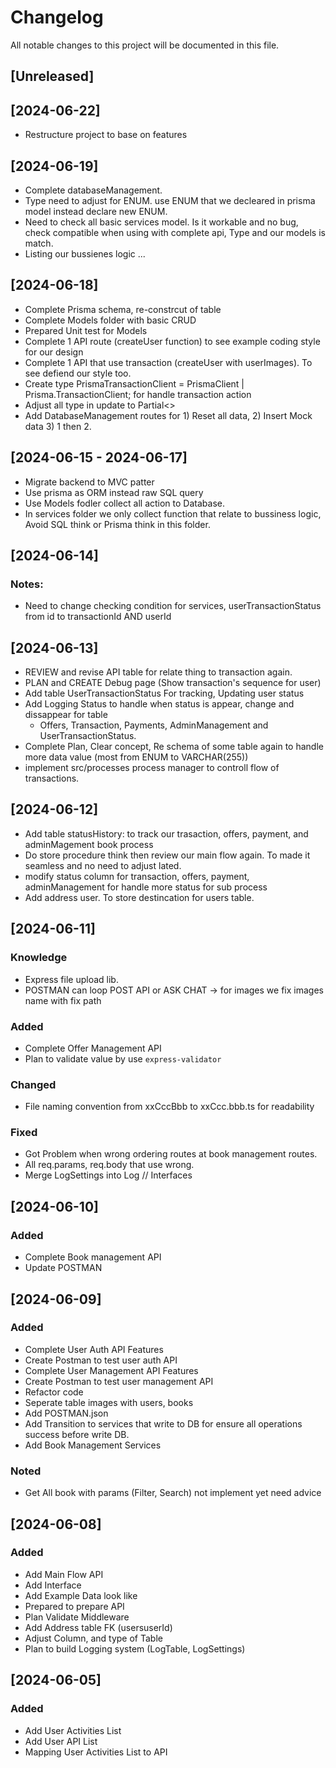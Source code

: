 # Changelog

All notable changes to this project will be documented in this file.

## [Unreleased]

## [2024-06-22]

- Restructure project to base on features

## [2024-06-19]

- Complete databaseManagement.
- Type need to adjust for ENUM. use ENUM that we decleared in prisma model instead declare new ENUM.
- Need to check all basic services model. Is it workable and no bug, check compatible when using with complete api, Type and our models is match.
- Listing our bussienes logic ...

## [2024-06-18]

- Complete Prisma schema, re-constrcut of table
- Complete Models folder with basic CRUD
- Prepared Unit test for Models
- Complete 1 API route (createUser function) to see example coding style for our design
- Complete 1 API that use transaction (createUser with userImages). To see defiend our style too.
- Create type PrismaTransactionClient = PrismaClient | Prisma.TransactionClient; for handle transaction action
- Adjust all type in update to Partial<>
- Add DatabaseManagement routes for 1) Reset all data, 2) Insert Mock data 3) 1 then 2.

## [2024-06-15 - 2024-06-17]

- Migrate backend to MVC patter
- Use prisma as ORM instead raw SQL query
- Use Models fodler collect all action to Database.
- In services folder we only collect function that relate to bussiness logic, Avoid SQL think or Prisma think in this folder.

## [2024-06-14]

### Notes:

- Need to change checking condition for services, userTransactionStatus from id to transactionId AND userId

## [2024-06-13]

- REVIEW and revise API table for relate thing to transaction again.
- PLAN and CREATE Debug page (Show transaction's sequence for user)
- Add table UserTransactionStatus For tracking, Updating user status
- Add Logging Status to handle when status is appear, change and dissappear for table
  - Offers, Transaction, Payments, AdminManagement and UserTransactionStatus.
- Complete Plan, Clear concept, Re schema of some table again to handle more data value (most from ENUM to VARCHAR(255))
- implement src/processes process manager to controll flow of transactions.

## [2024-06-12]

- Add table statusHistory: to track our trasaction, offers, payment, and adminMagement book process
- Do store procedure think then review our main flow again. To made it seamless and no need to adjust lated.
- modify status column for transaction, offers, payment, adminManagement for handle more status for sub process
- Add address user. To store destincation for users table.

## [2024-06-11]

### Knowledge

- Express file upload lib.
- POSTMAN can loop POST API or ASK CHAT -> for images we fix images name with fix path

### Added

- Complete Offer Management API
- Plan to validate value by use `express-validator`

### Changed

- File naming convention from xxCccBbb to xxCcc.bbb.ts for readability

### Fixed

- Got Problem when wrong ordering routes at book management routes.
- All req.params, req.body that use wrong.
- Merge LogSettings into Log // Interfaces

## [2024-06-10]

### Added

- Complete Book management API
- Update POSTMAN

## [2024-06-09]

### Added

- Complete User Auth API Features
- Create Postman to test user auth API
- Complete User Management API Features
- Create Postman to test user management API
- Refactor code
- Seperate table images with users, books
- Add POSTMAN.json
- Add Transition to services that write to DB for ensure all operations success before write DB.
- Add Book Management Services

### Noted

- Get All book with params (Filter, Search) not implement yet need advice

## [2024-06-08]

### Added

- Add Main Flow API
- Add Interface
- Add Example Data look like
- Prepared to prepare API
- Plan Validate Middleware
- Add Address table FK (usersuserId)
- Adjust Column, and type of Table
- Plan to build Logging system (LogTable, LogSettings)

## [2024-06-05]

### Added

- Add User Activities List
- Add User API List
- Mapping User Activities List to API
